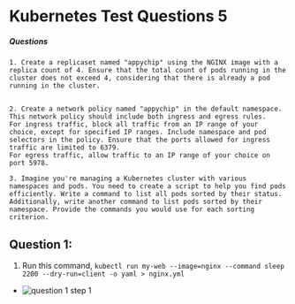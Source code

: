 # Kubernetes Test Questions 5
##### Questions
```
1. Create a replicaset named "appychip" using the NGINX image with a replica count of 4. Ensure that the total count of pods running in the cluster does not exceed 4, considering that there is already a pod running in the cluster.


2. Create a network policy named "appychip" in the default namespace. This network policy should include both ingress and egress rules.
For ingress traffic, block all traffic from an IP range of your choice, except for specified IP ranges. Include namespace and pod selectors in the policy. Ensure that the ports allowed for ingress traffic are limited to 6379.
For egress traffic, allow traffic to an IP range of your choice on port 5978.

3. Imagine you're managing a Kubernetes cluster with various namespaces and pods. You need to create a script to help you find pods efficiently. Write a command to list all pods sorted by their status. Additionally, write another command to list pods sorted by their namespace. Provide the commands you would use for each sorting criterion.
```


## Question 1:
1.	Run this command, ```kubectl run my-web --image=nginx --command sleep 2200 --dry-run=client -o yaml > nginx.yml```
   * ![question 1 step 1](Pictures/1.png)
